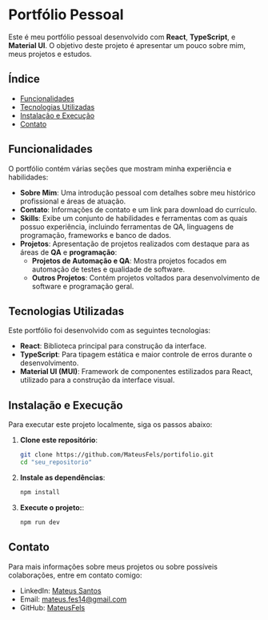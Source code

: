 # Portfólio Pessoal

Este é meu portfólio pessoal desenvolvido com **React**, **TypeScript**, e **Material UI**. O objetivo deste projeto é apresentar um pouco sobre mim, meus projetos e estudos. 

## Índice
- [Funcionalidades](#funcionalidades)
- [Tecnologias Utilizadas](#tecnologias-utilizadas)
- [Instalação e Execução](#instalação-e-execução)
- [Contato](#contato)

## Funcionalidades
O portfólio contém várias seções que mostram minha experiência e habilidades:

- **Sobre Mim**: Uma introdução pessoal com detalhes sobre meu histórico profissional e áreas de atuação.
- **Contato**: Informações de contato e um link para download do currículo.
- **Skills**: Exibe um conjunto de habilidades e ferramentas com as quais possuo experiência, incluindo ferramentas de QA, linguagens de programação, frameworks e banco de dados.
- **Projetos**: Apresentação de projetos realizados com destaque para as áreas de **QA** e **programação**:
  - **Projetos de Automação e QA**: Mostra projetos focados em automação de testes e qualidade de software.
  - **Outros Projetos**: Contém projetos voltados para desenvolvimento de software e programação geral.

## Tecnologias Utilizadas
Este portfólio foi desenvolvido com as seguintes tecnologias:

- **React**: Biblioteca principal para construção da interface.
- **TypeScript**: Para tipagem estática e maior controle de erros durante o desenvolvimento.
- **Material UI (MUI)**: Framework de componentes estilizados para React, utilizado para a construção da interface visual.

## Instalação e Execução
Para executar este projeto localmente, siga os passos abaixo:

1. **Clone este repositório**:

   ```bash
   git clone https://github.com/MateusFels/portifolio.git
   cd "seu_repositorio"

2. **Instale as dependências**:

   ```bash
   npm install

3. **Execute o projeto:**:

   ```bash
   npm run dev

## Contato
Para mais informações sobre meus projetos ou sobre possíveis colaborações, entre em contato comigo:

- LinkedIn: [Mateus Santos](https://linkedin.com/in/mateus-santos-7350381a6)
- Email: mateus.fes14@gmail.com
- GitHub: [MateusFels](https://github.com/MateusFelS/)
